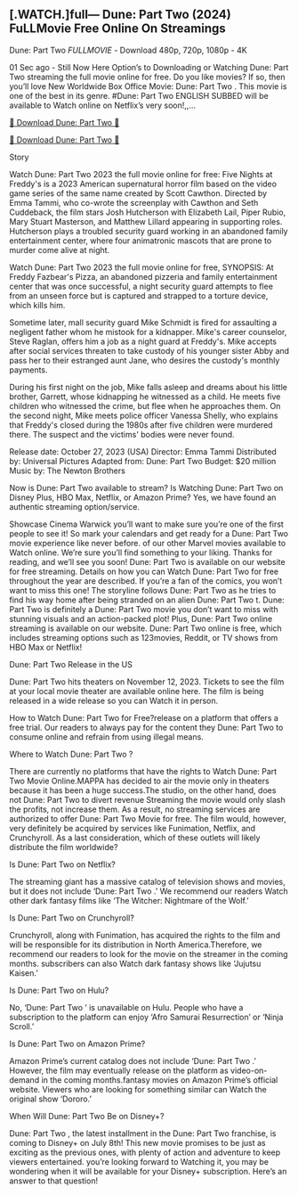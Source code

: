 ## [.WATCH.]full— Dune: Part Two (2024) FuLLMovie Free Online On Streamings

Dune: Part Two *FULLMOVIE* - Download 480p, 720p, 1080p - 4K

01 Sec ago - Still Now Here Option’s to Downloading or Watching Dune: Part Two streaming the full movie online for free. Do you like movies? If so, then you’ll love New Worldwide Box Office Movie: Dune: Part Two . This movie is one of the best in its genre. #Dune: Part Two ENGLISH SUBBED will be available to Watch online on Netflix’s very soon!,,…

[🔴 Download Dune: Part Two 🔴](https://prime.kingmovies25.org/movie/693134/dune-part-two.html)

[🔴 Download Dune: Part Two 🔴](https://prime.kingmovies25.org/movie/693134/dune-part-two.html)

Story 

Watch Dune: Part Two 2023 the full movie online for free: Five Nights at Freddy's is a 2023 American supernatural horror film based on the video game series of the same name created by Scott Cawthon. Directed by Emma Tammi, who co-wrote the screenplay with Cawthon and Seth Cuddeback, the film stars Josh Hutcherson with Elizabeth Lail, Piper Rubio, Mary Stuart Masterson, and Matthew Lillard appearing in supporting roles. Hutcherson plays a troubled security guard working in an abandoned family entertainment center, where four animatronic mascots that are prone to murder come alive at night.

Watch Dune: Part Two 2023 the full movie online for free, SYNOPSIS: At Freddy Fazbear's Pizza, an abandoned pizzeria and family entertainment center that was once successful, a night security guard attempts to flee from an unseen force but is captured and strapped to a torture device, which kills him.

Sometime later, mall security guard Mike Schmidt is fired for assaulting a negligent father whom he mistook for a kidnapper. Mike's career counselor, Steve Raglan, offers him a job as a night guard at Freddy's. Mike accepts after social services threaten to take custody of his younger sister Abby and pass her to their estranged aunt Jane, who desires the custody's monthly payments.

During his first night on the job, Mike falls asleep and dreams about his little brother, Garrett, whose kidnapping he witnessed as a child. He meets five children who witnessed the crime, but flee when he approaches them. On the second night, Mike meets police officer Vanessa Shelly, who explains that Freddy's closed during the 1980s after five children were murdered there. The suspect and the victims' bodies were never found.

Release date: October 27, 2023 (USA) Director: Emma Tammi Distributed by: Universal Pictures Adapted from: Dune: Part Two Budget: $20 million Music by: The Newton Brothers

Now is Dune: Part Two available to stream? Is Watching Dune: Part Two on Disney Plus, HBO Max, Netflix, or Amazon Prime? Yes, we have found an authentic streaming option/service.

Showcase Cinema Warwick you’ll want to make sure you’re one of the first people to see it! So mark your calendars and get ready for a Dune: Part Two movie experience like never before. of our other Marvel movies available to Watch online. We’re sure you’ll find something to your liking. Thanks for reading, and we’ll see you soon! Dune: Part Two is available on our website for free streaming. Details on how you can Watch Dune: Part Two for free throughout the year are described. If you’re a fan of the comics, you won’t want to miss this one! The storyline follows Dune: Part Two as he tries to find his way home after being stranded on an alien Dune: Part Two t. Dune: Part Two is definitely a Dune: Part Two movie you don’t want to miss with stunning visuals and an action-packed plot! Plus, Dune: Part Two online streaming is available on our website. Dune: Part Two online is free, which includes streaming options such as 123movies, Reddit, or TV shows from HBO Max or Netflix!

Dune: Part Two Release in the US

Dune: Part Two hits theaters on November 12, 2023. Tickets to see the film at your local movie theater are available online here. The film is being released in a wide release so you can Watch it in person.

How to Watch Dune: Part Two for Free?release on a platform that offers a free trial. Our readers to always pay for the content they Dune: Part Two to consume online and refrain from using illegal means.

Where to Watch Dune: Part Two ?

There are currently no platforms that have the rights to Watch Dune: Part Two Movie Online.MAPPA has decided to air the movie only in theaters because it has been a huge success.The studio, on the other hand, does not Dune: Part Two to divert revenue Streaming the movie would only slash the profits, not increase them. As a result, no streaming services are authorized to offer Dune: Part Two Movie for free. The film would, however, very definitely be acquired by services like Funimation, Netflix, and Crunchyroll. As a last consideration, which of these outlets will likely distribute the film worldwide?

Is Dune: Part Two on Netflix?

The streaming giant has a massive catalog of television shows and movies, but it does not include ‘Dune: Part Two .’ We recommend our readers Watch other dark fantasy films like ‘The Witcher: Nightmare of the Wolf.’

Is Dune: Part Two on Crunchyroll?

Crunchyroll, along with Funimation, has acquired the rights to the film and will be responsible for its distribution in North America.Therefore, we recommend our readers to look for the movie on the streamer in the coming months. subscribers can also Watch dark fantasy shows like ‘Jujutsu Kaisen.’

Is Dune: Part Two on Hulu?

No, ‘Dune: Part Two ’ is unavailable on Hulu. People who have a subscription to the platform can enjoy ‘Afro Samurai Resurrection’ or ‘Ninja Scroll.’

Is Dune: Part Two on Amazon Prime?

Amazon Prime’s current catalog does not include ‘Dune: Part Two .’ However, the film may eventually release on the platform as video-on-demand in the coming months.fantasy movies on Amazon Prime’s official website. Viewers who are looking for something similar can Watch the original show ‘Dororo.’

When Will Dune: Part Two Be on Disney+?

Dune: Part Two , the latest installment in the Dune: Part Two franchise, is coming to Disney+ on July 8th! This new movie promises to be just as exciting as the previous ones, with plenty of action and adventure to keep viewers entertained. you’re looking forward to Watching it, you may be wondering when it will be available for your Disney+ subscription. Here’s an answer to that question!

